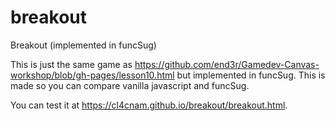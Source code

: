 # breakout
Breakout (implemented in funcSug)

This is just the same game as https://github.com/end3r/Gamedev-Canvas-workshop/blob/gh-pages/lesson10.html but implemented in funcSug.
This is made so you can compare vanilla javascript and funcSug. 

You can test it at https://cl4cnam.github.io/breakout/breakout.html.
